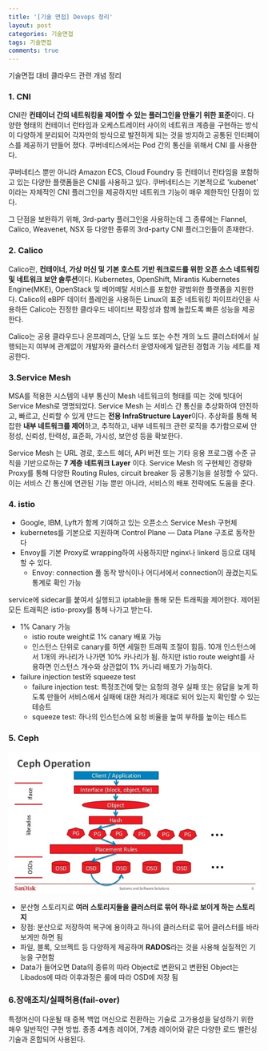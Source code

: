 ```yaml
---
title: '[기술 면접] Devops 정리'
layout: post
categories: 기술면접
tags: 기술면접
comments: true
---
```


기술면접 대비 클라우드 관련 개념 정리

### 1. CNI
CNI란 **컨테이너 간의 네트워킹을 제어할 수 있는 플러그인을 만들기 위한 표준**이다. 다양한 형태의 컨테이너 런타임과 오케스트레이터 사이의 네트워크 계층을 구현하는 방식이 다양하게 분리되어 각자만의 방식으로 발전하게 되는 것을 방지하고 공통된 인터페이스를 제공하기 만들어 졌다. 쿠버네티스에서는 Pod 간의 통신을 위해서 CNI 를 사용한다.  

쿠버네티스 뿐만 아니라 Amazon ECS, Cloud Foundry 등 컨테이너 런타임을 포함하고 있는 다양한 플랫폼들은 CNI를 사용하고 있다. 쿠버네티스는 기본적으로 'kubenet' 이라는 자체적인 CNI 플러그인을 제공하지만 네트워크 기능이 매우 제한적인 단점이 있다.  

그 단점을 보완하기 위해, 3rd-party 플러그인을 사용하는데 그 종류에는 Flannel, Calico, Weavenet, NSX 등 다양한 종류의 3rd-party CNI 플러그인들이 존재한다.

### 2. Calico
Calico란, **컨테이너, 가상 머신 및 기본 호스트 기반 워크로드를 위한 오픈 소스 네트워킹 및 네트워크 보안 솔루션**이다. Kubernetes, OpenShift, Mirantis Kubernetes Engine(MKE), OpenStack 및 베어메탈 서비스를 포함한 광범위한 플랫폼을 지원한다. Calico의 eBPF 데이터 플레인을 사용하든 Linux의 표준 네트워킹 파이프라인을 사용하든 Calico는 진정한 클라우드 네이티브 확장성과 함께 놀랍도록 빠른 성능을 제공한다.  

Calico는 공용 클라우드나 온프레미스, 단일 노드 또는 수천 개의 노드 클러스터에서 실행되는지 여부에 관계없이 개발자와 클러스터 운영자에게 일관된 경험과 기능 세트를 제공한다.

### 3.Service Mesh
MSA를 적용한 시스템의 내부 통신이 Mesh 네트워크의 형태를 띠는 것에 빗대어 Service Mesh로 명명되었다.
Service Mesh 는 서비스 간 통신을 추상화하여 안전하고, 빠르고, 신뢰할 수 있게 만드는 **전용 InfraStructure Layer**이다.
추상화를 통해 복잡한 **내부 네트워크를 제어**하고, 추적하고, 내부 네트워크 관련 로직을 추가함으로써 안정성, 신뢰성, 탄력성, 표준화, 가시성, 보안성 등을 확보한다.

Service Mesh 는 URL 경로, 호스트 헤더, API 버전 또는 기타 응용 프로그램 수준 규칙을 기반으로하는 **7 계층 네트워크 Layer** 이다.
Service Mesh 의 구현체인 경량화 Proxy를 통해 다양한 Routing Rules, circuit breaker 등 공통기능을 설정할 수 있다. 이는 서비스 간 통신에 연관된 기능 뿐만 아니라, 서비스의 배포 전략에도 도움을 준다.

### 4. istio
- Google, IBM, Lyft가 함께 기여하고 있는 오픈소스 Service Mesh 구현체
- kubernetes를 기본으로 지원하며 Control Plane — Data Plane 구조로 동작한다
- Envoy를 기본 Proxy로 wrapping하여 사용하지만 nginx나 linkerd 등으로 대체할 수 있다.
    - Envoy: connection 풀 동작 방식이나 어디서에서 connection이 끊겼는지도 통계로 확인 가능

service에 sidecar를 붙여서 실행되고 iptable을 통해 모든 트래픽을 제어한다. 제어된 모든 트래픽은 istio-proxy를 통해 나가고 받는다.

- 1% Canary 가능
  - istio route weight로 1% canary 배포 가능
  - 인스턴스 단위로 canary를 하면 세밀한 트래픽 조절이 힘듬. 10개 인스턴스에서 1개의 카나리가 나가면 10% 카나리가 됨. 하지만 istio route weight를 사용하면 인스턴스 개수와 상관없이 1% 카나리 배포가 가능하다.
- failure injection test와 squeeze test
  - failure injection test: 특정조건에 맞는 요청의 경우 실패 또는 응답을 늦게 하도록 만들어 서비스에서 실패에 대한 처리가 제대로 되어 있는지 확인할 수 있는 테승트
  - squeeze test: 하나의 인스턴스에 요청 비율을 높여 부하를 높이는 테스트

### 5. Ceph
![](/assets\img/CS/Ceph_Operation.jpg)
- 분산형 스토리지로 **여러 스토리지들을 클러스터로 묶어 하나로 보이게 하는 스토리지**
- 장점: 분산으로 저장하여 복구에 용이하고 하나의 클러스터로 묶어 클러스터를 바라보게만 하면 됨
- 파일, 블록, 오브젝트 등 다양하게 제공하며 **RADOS**라는 것을 사용해 실질적인 기능을 구현함
- Data가 들어오면 Data의 종류의 따라 Object로 변환되고 변환된 Object는 Libados에 따라 이후과정은 룰에 따라 OSD에 저장 됨

### 6.장애조치/실패허용(fail-over)
특정머신이 다운될 때 중복 백업 머신으로 전환하는 기술로 고가용성을 달성하기 위한 매우 일반적인 구현 방법. 종종 4계층 레이어, 7계층 레이어와 같은 다양한 로드 밸런싱 기술과 혼합되어 사용된다.
